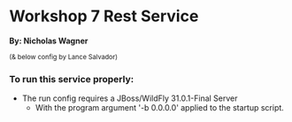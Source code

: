 # Workshop 7 Rest Service
**By: Nicholas Wagner** 

<sub>(& below config by Lance Salvador)

### **To run this service properly:**
  - The run config requires a JBoss/WildFly 31.0.1-Final Server
    - With the program argument '-b 0.0.0.0' applied to the startup script.